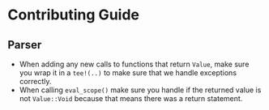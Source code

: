 # Contributing Guide

## Parser

- When adding any new calls to functions that return `Value`, make sure you wrap
  it in a `tee!(..)` to make sure that we handle exceptions correctly.
- When calling `eval_scope()` make sure you handle if the returned value is not
  `Value::Void` because that means there was a return statement.
